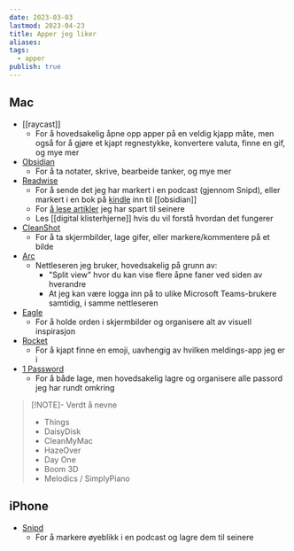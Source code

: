 ```yaml
---
date: 2023-03-03
lastmod: 2023-04-23
title: Apper jeg liker
aliases: 
tags:
  - apper
publish: true
---
```

## Mac

- [[raycast]]
	- For å hovedsakelig åpne opp apper på en veldig kjapp måte, men også for å gjøre et kjapt regnestykke, konvertere valuta, finne en gif, og mye mer
- [Obsidian](https://obsidian.md/)
	- For å ta notater, skrive, bearbeide tanker, og mye mer
- [Readwise](https://readwise.io/simenskriver/)
	- For å sende det jeg har markert i en podcast (gjennom Snipd), eller markert i en bok på [kindle](https://www.amazon.com/Amazon-Kindle-Ereader-Family/b?node=6669702011) inn til [[obsidian]]
	- For [å lese artikler](https://readwise.io/read) jeg har spart til seinere
	- Les [[digital klisterhjerne]] hvis du vil forstå hvordan det fungerer
- [CleanShot](https://cleanshot.com/)
	- For å ta skjermbilder, lage gifer, eller markere/kommentere på et bilde
- [Arc](https://arc.net/gift/51dad61b)
	- Nettleseren jeg bruker, hovedsakelig på grunn av:
		- "Split view" hvor du kan vise flere åpne faner ved siden av hverandre
		- At jeg kan være logga inn på to ulike Microsoft Teams-brukere samtidig, i samme nettleseren
- [Eagle](https://eagle.cool/)
	- For å holde orden i skjermbilder og organisere alt av visuell inspirasjon
- [Rocket](https://matthewpalmer.net/rocket/)
	- For å kjapt finne en emoji, uavhengig av hvilken meldings-app jeg er i
- [1 Password](https://1password.com/)
	- For å både lage, men hovedsakelig lagre og organisere alle passord jeg har rundt omkring

> [!NOTE]- Verdt å nevne
>- Things
>- DaisyDisk
>- CleanMyMac
>- HazeOver
>- Day One
>- Boom 3D
>- Melodics / SimplyPiano

## iPhone

- [Snipd](https://www.snipd.com/)
	- For å markere øyeblikk i en podcast og lagre dem til seinere
